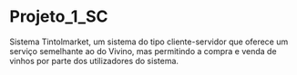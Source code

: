 # Projeto_1_SC
Sistema Tintolmarket, um sistema do tipo cliente-servidor que oferece um serviço semelhante ao do Vivino, mas permitindo a compra e venda de vinhos por parte dos utilizadores do sistema. 
